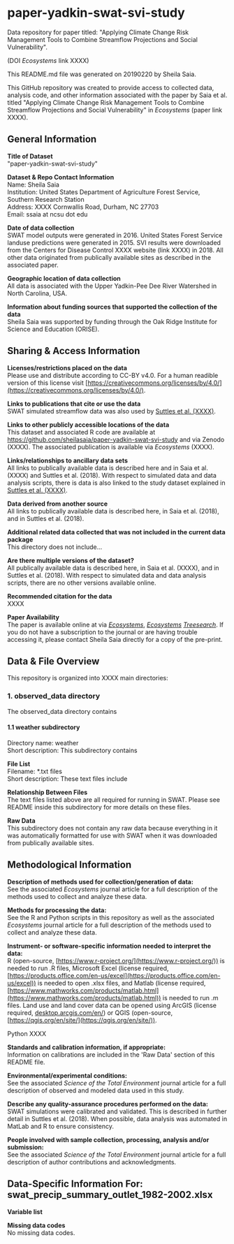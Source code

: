 # paper-yadkin-swat-svi-study
Data repository for paper titled: "Applying Climate Change Risk Management Tools to Combine Streamflow Projections and Social Vulnerability".

(DOI *Ecosystems* link XXXX)

This README.md file was generated on 20190220 by Sheila Saia.

This GitHub repository was created to provide access to collected data, analysis code, and other information associated with the paper by Saia et al. titled "Applying Climate Change Risk Management Tools to Combine Streamflow Projections and Social Vulnerability" in *Ecosystems* (paper link XXXX).

## General Information ##

**Title of Dataset**<br>
"paper-yadkin-swat-svi-study"

**Dataset & Repo Contact Information**<br>
Name: Sheila Saia<br>
Institution: United States Department of Agriculture Forest Service, Southern Research Station<br>
Address: XXXX Cornwallis Road, Durham, NC 27703<br>
Email: ssaia at ncsu dot edu

**Date of data collection**<br>
SWAT model outputs were generated in 2016. United States Forest Service landuse predictions were generated in 2015. SVI results were downloaded from the Centers for Disease Control XXXX website (link XXXX) in 2018. All other data originated from publically available sites as described in the associated paper.

**Geographic location of data collection**<br>
All data is associated with the Upper Yadkin-Pee Dee River Watershed in North Carolina, USA.

**Information about funding sources that supported the collection of the data**<br>
Sheila Saia was supported by funding through the Oak Ridge Institute for Science and Education (ORISE).

## Sharing & Access Information ##

**Licenses/restrictions placed on the data**<br>
Please use and distribute according to CC-BY v4.0. For a human readible version of this license visit [https://creativecommons.org/licenses/by/4.0/](https://creativecommons.org/licenses/by/4.0/).

**Links to publications that cite or use the data**<br>
SWAT simulated streamflow data was also used by [Suttles et al. (XXXX)](XXXX).

**Links to other publicly accessible locations of the data**<br>
This dataset and associated R code are available at https://github.com/sheilasaia/paper-yadkin-swat-svi-study and via Zenodo (XXXX). The associated publication is available via *Ecosystems* (XXXX).

**Links/relationships to ancillary data sets**<br>
All links to publically available data is described here and in Saia et al. (XXXX) and Suttles et al. (2018). With respect to simulated data and data analysis scripts, there is data is also linked to the study dataset explained in [Suttles et al. (XXXX)](XXXX).

**Data derived from another source**<br>
All links to publically available data is described here, in Saia et al. (2018), and in Suttles et al. (2018).

**Additional related data collected that was not included in the current data package**<br>
This directory does not include...

**Are there multiple versions of the dataset?**<br>
All publically available data is described here, in Saia et al. (XXXX), and in Suttles et al. (2018). With respect to simulated data and data analysis scripts, there are no other versions available online.

**Recommended citation for the data**<br>
XXXX

**Paper Availability**<br>
The paper is available online at via [*Ecosystems*](XXXX), [*Ecosystems*](XXXX) [*Treesearch*](XXXX). If you do not have a subscription to the journal or are having trouble accessing it, please contact Sheila Saia directly for a copy of the pre-print.

## Data & File Overview ##
This repository is organized into XXXX main directories:

### 1. observed\_data directory ###
The observed\_data directory contains


#### 1.1 weather subdirectory ####
Directory name: weather <br>
Short description: This subdirectory contains

**File List**<br>
Filename: \*.txt files <br>
Short description: These text files include

**Relationship Between Files**<br>
The text files listed above are all required for running in SWAT. Please see README inside this subdirectory for more details on these files.

**Raw Data**<br>
This subdirectory does not contain any raw data because everything in it was automatically formatted for use with SWAT when it was downloaded from publically available sites.<br>

## Methodological Information ##

**Description of methods used for collection/generation of data:**<br>
See the associated *Ecosystems* journal article for a full description of the methods used to collect and analyze these data.

**Methods for processing the data:**<br>
See the R and Python scripts in this repository as well as the associated *Ecosystems* journal article for a full description of the methods used to collect and analyze these data.

**Instrument- or software-specific information needed to interpret the data:**<br>
R (open-source, [https://www.r-project.org/](https://www.r-project.org/)) is needed to run .R files, Microsoft Excel (license required, [https://products.office.com/en-us/excel](https://products.office.com/en-us/excel)) is needed to open .xlsx files, and Matlab (license required, [https://www.mathworks.com/products/matlab.html](https://www.mathworks.com/products/matlab.html)) is needed to run .m files. Land use and land cover data can be opened using ArcGIS (license required, [desktop.arcgis.com/en/](desktop.arcgis.com/en/)) or QGIS (open-source, [https://qgis.org/en/site/](https://qgis.org/en/site/)).

Python XXXX

**Standards and calibration information, if appropriate:**<br>
Information on calibrations are included in the 'Raw Data' section of this README file.

**Environmental/experimental conditions:**<br>
See the associated *Science of the Total Environment* journal article for a full description of observed and modeled data used in this study.

**Describe any quality-assurance procedures performed on the data:**<br>
SWAT simulations were calibrated and validated. This is described in further detail in Suttles et al. (2018). When possible, data analysis was automated in MatLab and R to ensure consistency.

**People involved with sample collection, processing, analysis and/or submission:**<br>
See the associated *Science of the Total Environment* journal article for a full description of author contributions and acknowledgments.

## Data-Specific Information For: swat\_precip\_summary\_outlet\_1982-2002.xlsx ##

**Variable list**<br>


**Missing data codes**<br>
No missing data codes.
